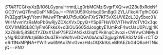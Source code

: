 $START$CGfxyXzB/IO6LGypnuHrrmtLLg0rbMCMziSvgrFXQr+w2Z8u8xRdxNfGO3Y/wQ7FmdDoP1NRQuJ++PiW3U59KbHsq06mBgOl2YL/J1koXiTgfhOGGP/BZgqf1AgVYom/1WJwPTtmKU7t5u/BGnFXrS7KF5vXSUV6ZdL32y5bxc01/WHMvvnYzRaMoPb6wRjyZDXcXVxOpyQ+YSp9FHsVlXV/THw9VoTVtOx3qcOXV1rMBSL8C1yFm6FkksX+d3iOUS605dJoogkyE1UmRxF4wcUsU0P/Jgj4KXzZ8i8r5j8SBCfYZDxX1ZeP75P2ZAN3xU2iqf0Pk9nqC3vozi+CWVwCiNMy4yNg/BD3tWkzj6BkkOudZRHn9of/vvDQVA0bAdaZ2gjug2WEAS2MGE+rCTiQeRi11NxMPjNA+YWI1iwa6MAo7AhrGvezH4sOQXk9zLeBRAEZbG4Q6aiHTNicjQ==$END$